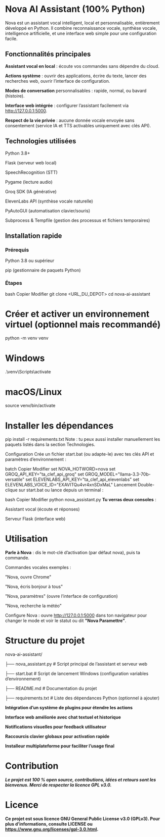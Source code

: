 # Nova AI Assistant (100% Python)
Nova est un assistant vocal intelligent, local et personnalisable, entièrement développé en Python. Il combine reconnaissance vocale, synthèse vocale, intelligence artificielle, et une interface web simple pour une configuration facile.

## Fonctionnalités principales
**Assistant vocal en local** : écoute vos commandes sans dépendre du cloud.

**Actions système** : ouvrir des applications, écrire du texte, lancer des recherches web, ouvrir l’interface de configuration.

**Modes de conversation** personnalisables : rapide, normal, ou bavard (histoire).

**Interface web intégrée** : configurer l’assistant facilement via http://127.0.0.1:5000.

**Respect de la vie privée** : aucune donnée vocale envoyée sans consentement (service IA et TTS activables uniquement avec clés API).

## Technologies utilisées
Python 3.8+

Flask (serveur web local)

SpeechRecognition (STT)

Pygame (lecture audio)

Groq SDK (IA générative)

ElevenLabs API (synthèse vocale naturelle)

PyAutoGUI (automatisation clavier/souris)

Subprocess & Tempfile (gestion des processus et fichiers temporaires)

## Installation rapide
### Prérequis
Python 3.8 ou supérieur

pip (gestionnaire de paquets Python)

### Étapes
bash
Copier
Modifier
git clone <URL_DU_DEPOT>
cd nova-ai-assistant

# Créer et activer un environnement virtuel (optionnel mais recommandé)
python -m venv venv
# Windows
.\venv\Scripts\activate
# macOS/Linux
source venv/bin/activate

# Installer les dépendances
pip install -r requirements.txt
Note : tu peux aussi installer manuellement les paquets listés dans la section Technologies.

Configuration
Crée un fichier start.bat (ou adapte-le) avec tes clés API et paramètres d’environnement :

batch
Copier
Modifier
set NOVA_HOTWORD=nova
set GROQ_API_KEY="ta_clef_api_groq"
set GROQ_MODEL="llama-3.3-70b-versatile"
set ELEVENLABS_API_KEY="ta_clef_api_elevenlabs"
set ELEVENLABS_VOICE_ID="EXAVITQu4vr4xnSDxMaL"
Lancement
Double-clique sur start.bat ou lance depuis un terminal :

bash
Copier
Modifier
python nova_assistant.py
**Tu verras deux consoles** :

Assistant vocal (écoute et réponses)

Serveur Flask (interface web)

# Utilisation
**Parle à Nova** : dis le mot-clé d’activation (par défaut nova), puis ta commande.

Commandes vocales exemples :

"Nova, ouvre Chrome"

"Nova, écris bonjour à tous"

"Nova, paramètres" (ouvre l’interface de configuration)

"Nova, recherche la météo"

Configure Nova : ouvre http://127.0.0.1:5000 dans ton navigateur pour changer le mode et voir le statut ou dit **"Nova Paramettre"**.

# Structure du projet

nova-ai-assistant/

├── nova_assistant.py          # Script principal de l’assistant et serveur web

├── start.bat                  # Script de lancement Windows (configuration variables d’environnement)

├── README.md                  # Documentation du projet

├── requirements.txt           # Liste des dépendances Python (optionnel à ajouter)


**Intégration d’un système de plugins pour étendre les actions**

**Interface web améliorée avec chat textuel et historique**

**Notifications visuelles pour feedback utilisateur**

**Raccourcis clavier globaux pour activation rapide**

**Installeur multiplateforme pour faciliter l’usage final**

# Contribution
***Le projet est 100 % open source, contributions, idées et retours sont les bienvenus.
Merci de respecter la licence GPL v3.0.***

# Licence
**Ce projet est sous licence GNU General Public License v3.0 (GPLv3).
Pour plus d’informations, consulte LICENSE ou https://www.gnu.org/licenses/gpl-3.0.html.**
